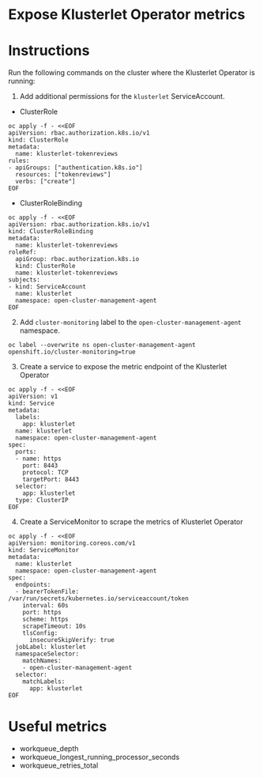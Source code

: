 # Expose Klusterlet Operator metrics
# Instructions
Run the following commands on the cluster where the Klusterlet Operator is running:
1. Add additional permissions for the `klusterlet` ServiceAccount.
- ClusterRole
```
oc apply -f - <<EOF
apiVersion: rbac.authorization.k8s.io/v1
kind: ClusterRole
metadata:
  name: klusterlet-tokenreviews
rules:
- apiGroups: ["authentication.k8s.io"]
  resources: ["tokenreviews"]
  verbs: ["create"]
EOF
```
- ClusterRoleBinding
```
oc apply -f - <<EOF
apiVersion: rbac.authorization.k8s.io/v1
kind: ClusterRoleBinding
metadata:
  name: klusterlet-tokenreviews
roleRef:
  apiGroup: rbac.authorization.k8s.io
  kind: ClusterRole
  name: klusterlet-tokenreviews
subjects:
- kind: ServiceAccount
  name: klusterlet
  namespace: open-cluster-management-agent
EOF
```

2. Add `cluster-monitoring` label to the `open-cluster-management-agent` namespace.
```
oc label --overwrite ns open-cluster-management-agent openshift.io/cluster-monitoring=true
```

3. Create a service to expose the metric endpoint of the Klusterlet Operator
```
oc apply -f - <<EOF
apiVersion: v1
kind: Service
metadata:
  labels:
    app: klusterlet
  name: klusterlet
  namespace: open-cluster-management-agent
spec:
  ports:
  - name: https
    port: 8443
    protocol: TCP
    targetPort: 8443
  selector:
    app: klusterlet
  type: ClusterIP
EOF
```

4. Create a ServiceMonitor to scrape the metrics of Klusterlet Operator
```
oc apply -f - <<EOF
apiVersion: monitoring.coreos.com/v1
kind: ServiceMonitor
metadata:
  name: klusterlet
  namespace: open-cluster-management-agent
spec:
  endpoints:
  - bearerTokenFile: /var/run/secrets/kubernetes.io/serviceaccount/token
    interval: 60s
    port: https
    scheme: https
    scrapeTimeout: 10s
    tlsConfig:
      insecureSkipVerify: true
  jobLabel: klusterlet
  namespaceSelector:
    matchNames:
    - open-cluster-management-agent
  selector:
    matchLabels:
      app: klusterlet
EOF
```

# Useful metrics
- workqueue_depth
- workqueue_longest_running_processor_seconds
- workqueue_retries_total

